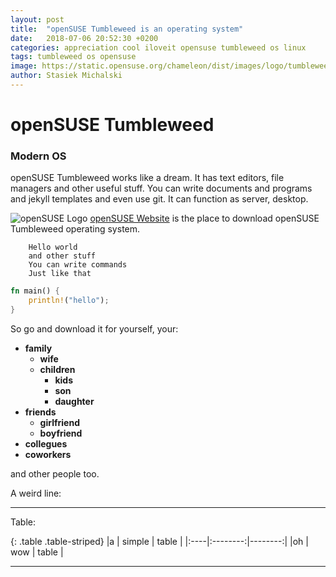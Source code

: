```yaml
---
layout: post
title:  "openSUSE Tumbleweed is an operating system"
date:   2018-07-06 20:52:30 +0200
categories: appreciation cool iloveit opensuse tumbleweed os linux
tags: tumbleweed os opensuse
image: https://static.opensuse.org/chameleon/dist/images/logo/tumbleweed-green.svg
author: Stasiek Michalski
---
```


# openSUSE Tumbleweed

### Modern OS

openSUSE Tumbleweed works like a dream. It has text editors, file managers and other useful stuff. You can write documents and programs and jekyll templates and even use git. It can function as server, desktop.

![openSUSE Logo](https://static.opensuse.org/chameleon/dist/images/logo/logo-gray.svg)
[openSUSE Website](https://opensuse.org) is the place to download openSUSE Tumbleweed operating system.

        Hello world
        and other stuff
        You can write commands
        Just like that

```rust
fn main() {
	println!("hello");
}
```

So go and download it for yourself, your:
* **family**
  * **wife**
  * **children**
    * **kids**
    * **son**
    * **daughter**
* **friends**
  * **girlfriend**
  * **boyfriend**
* **collegues**
* **coworkers**

and other people too.

A weird line:

---

Table:

{: .table .table-striped}
|a    |  simple  |  table  |
|:----|:--------:|--------:|
|oh   | wow      |   table |

---
